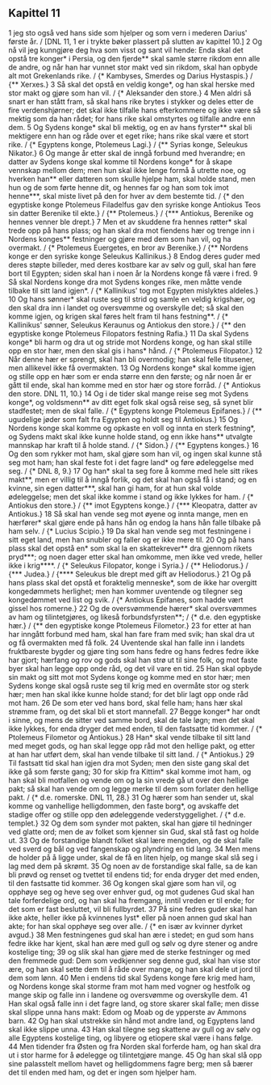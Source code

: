 ## Kapittel 11

1 jeg sto også ved hans side som hjelper og som vern i mederen Darius' første år. / [DNL 11, 1 er i trykte bøker plassert på slutten av kapittel 10.]
2 Og nå vil jeg kunngjøre deg hva som visst og sant vil hende: Enda skal det opstå tre konger* i Persia, og den fjerde** skal samle større rikdom enn alle de andre, og når han har vunnet stor makt ved sin rikdom, skal han opbyde alt mot Grekenlands rike. / {* Kambyses, Smerdes og Darius Hystaspis.} / {** Xerxes.}
3 Så skal det opstå en veldig konge*, og han skal herske med stor makt og gjøre som han vil. / {* Aleksander den store.}
4 Men aldri så snart er han stått fram, så skal hans rike brytes i stykker og deles etter de fire verdenshjørner; det skal ikke tilfalle hans efterkommere og ikke være så mektig som da han rådet; for hans rike skal omstyrtes og tilfalle andre enn dem.
5 Og Sydens konge* skal bli mektig, og en av hans fyrster** skal bli mektigere enn han og råde over et eget rike; hans rike skal være et stort rike. / {* Egyptens konge, Ptolemeus Lagi.} / {** Syrias konge, Seleukus Nikator.}
6 Og mange år etter skal de inngå forbund med hverandre; en datter av Sydens konge skal komme til Nordens konge* for å skape vennskap mellom dem; men hun skal ikke lenge formå å utrette noe, og hverken han** eller datteren som skulle hjelpe ham, skal holde stand, men hun og de som førte henne dit, og hennes far og han som tok imot henne***, skal miste livet på den for hver av dem bestemte tid. / {* den egyptiske konge Ptolemeus Filadelfus gav den syriske konge Antiokus Teos sin datter Berenike til ekte.} / {** Ptolemeus.} / {*** Antiokus, Berenike og hennes venner ble drept.}
7 Men et av skuddene fra hennes røtter* skal trede opp på hans plass; og han skal dra mot fiendens hær og trenge inn i Nordens konges** festninger og gjøre med dem som han vil, og ha overmakt. / {* Ptolemeus Euergetes, en bror av Berenike.} / {** Nordens konge er den syriske konge Seleukus Kallinikus.}
8 Endog deres guder med deres støpte billeder, med deres kostbare kar av sølv og gull, skal han føre bort til Egypten; siden skal han i noen år la Nordens konge få være i fred.
9 Så skal Nordens konge dra mot Sydens konges rike, men måtte vende tilbake til sitt land igjen*. / {* Kallinikus' tog mot Egypten mislyktes aldeles.}
10 Og hans sønner* skal ruste seg til strid og samle en veldig krigshær, og den skal dra inn i landet og oversvømme og overskylle det; så skal den komme igjen, og krigen skal føres helt fram til hans festning**. / {* Kallinikus' sønner, Seleukus Keraunus og Antiokus den store.} / {** den egyptiske konge Ptolemeus Filopators festning Rafia.}
11 Da skal Sydens konge* bli harm og dra ut og stride mot Nordens konge, og han skal stille opp en stor hær, men den skal gis i hans* hånd. / {* Ptolemeus Filopator.}
12 Når denne hær er sprengt, skal han bli overmodig; han skal felle titusener, men allikevel ikke få overmakten.
13 Og Nordens konge* skal komme igjen og stille opp en hær som er enda større enn den første; og når noen år er gått til ende, skal han komme med en stor hær og store forråd. / {* Antiokus den store. DNL 11, 10.}
14 Og i de tider skal mange reise seg mot Sydens konge*, og voldsmenn** av ditt eget folk skal også reise seg, så synet blir stadfestet; men de skal falle. / {* Egyptens konge Ptolemeus Epifanes.} / {** ugudelige jøder som falt fra Egypten og holdt seg til Antiokus.}
15 Og Nordens konge skal komme og opkaste en voll og innta en sterk festning*, og Sydens makt skal ikke kunne holde stand, og enn ikke hans** utvalgte mannskap har kraft til å holde stand. / {* Sidon.} / {** Egyptens konges.}
16 Og den som rykker mot ham, skal gjøre som han vil, og ingen skal kunne stå seg mot ham; han skal feste fot i det fagre land* og føre ødeleggelse med seg. / {* DNL 8, 9.}
17 Og han* skal ta seg fore å komme med hele sitt rikes makt**, men er villig til å inngå forlik, og det skal han også få i stand; og en kvinne, sin egen datter***, skal han gi ham, for at hun skal volde ødeleggelse; men det skal ikke komme i stand og ikke lykkes for ham. / {* Antiokus den store.} / {** imot Egyptens konge.} / {*** Kleopatra, datter av Antiokus.}
18 Så skal han vende seg mot øyene og innta mange, men en hærfører* skal gjøre ende på hans hån og endog la hans hån falle tilbake på ham selv. / {* Lucius Scipio.}
19 Da skal han vende seg mot festningene i sitt eget land, men han snubler og faller og er ikke mere til.
20 Og på hans plass skal det opstå en* som skal la en skattekrever** dra gjennom rikets pryd***; og noen dager etter skal han omkomme, men ikke ved vrede, heller ikke i krig****. / {* Seleukus Filopator, konge i Syria.} / {** Heliodorus.} / {*** Judea.} / {**** Seleukus ble drept med gift av Heliodorus.}
21 Og på hans plass skal det opstå et foraktelig menneske*, som de ikke har overgitt kongedømmets herlighet; men han kommer uventende og tilegner seg kongedømmet ved list og svik. / {* Antiokus Epifanes, som hadde vært gissel hos romerne.}
22 Og de oversvømmende hærer* skal oversvømmes av ham og tilintetgjøres, og likeså forbundsfyrsten**; / {* d.e. den egyptiske hær.} / {** den egyptiske konge Ptolemeus Filometor.}
23 for etter at han har inngått forbund med ham, skal han fare fram med svik; han skal dra ut og få overmakten med få folk.
24 Uventende skal han falle inn i landets fruktbareste bygder og gjøre ting som hans fedre og hans fedres fedre ikke har gjort; hærfang og rov og gods skal han strø ut til sine folk, og mot faste byer skal han legge opp onde råd, og det vil vare en tid.
25 Han skal opbyde sin makt og sitt mot mot Sydens konge og komme med en stor hær; men Sydens konge skal også ruste seg til krig med en overmåte stor og sterk hær; men han skal ikke kunne holde stand; for det blir lagt opp onde råd mot ham.
26 De som eter ved hans bord, skal felle ham; hans hær skal strømme fram, og det skal bli et stort mannefall.
27 Begge konger* har ondt i sinne, og mens de sitter ved samme bord, skal de tale løgn; men det skal ikke lykkes, for enda dryger det med enden, til den fastsatte tid kommer. / {* Ptolemeus Filometor og Antiokus.}
28 Han* skal vende tilbake til sitt land med meget gods, og han skal legge opp råd mot den hellige pakt, og etter at han har utført dem, skal han vende tilbake til sitt land. / {* Antiokus.}
29 Til fastsatt tid skal han igjen dra mot Syden; men den siste gang skal det ikke gå som første gang;
30 for skip fra Kittim* skal komme imot ham, og han skal bli motfallen og vende om og la sin vrede gå ut over den hellige pakt; så skal han vende om og legge merke til dem som forlater den hellige pakt. / {* d.e. romerske. DNL 11, 28.}
31 Og hærer som han sender ut, skal komme og vanhellige helligdommen, den faste borg*, og avskaffe det stadige offer og stille opp den ødeleggende vederstyggelighet. / {* d.e. templet.}
32 Og dem som synder mot pakten, skal han gjøre til hedninger ved glatte ord; men de av folket som kjenner sin Gud, skal stå fast og holde ut.
33 Og de forstandige blandt folket skal lære mengden, og de skal falle ved sverd og bål og ved fangenskap og plyndring en tid lang.
34 Men mens de holder på å ligge under, skal de få en liten hjelp, og mange skal slå seg i lag med dem på skrømt.
35 Og noen av de forstandige skal falle, sa de kan bli prøvd og renset og tvettet til endens tid; for enda dryger det med enden, til den fastsatte tid kommer.
36 Og kongen skal gjøre som han vil, og opphøye seg og heve seg over enhver gud, og mot gudenes Gud skal han tale forferdelige ord, og han skal ha fremgang, inntil vreden er til ende; for det som er fast besluttet, vil bli fullbyrdet.
37 På sine fedres guder skal han ikke akte, heller ikke på kvinnenes lyst* eller på noen annen gud skal han akte; for han skal opphøye seg over alle. / {* en især av kvinner dyrket avgud.}
38 Men festningenes gud skal han ære i stedet; en gud som hans fedre ikke har kjent, skal han ære med gull og sølv og dyre stener og andre kostelige ting;
39 og slik skal han gjøre med de sterke festninger og med den fremmede gud: Dem som vedkjenner seg denne gud, skal han vise stor ære, og han skal sette dem til å råde over mange, og han skal dele ut jord til dem som lønn.
40 Men i endens tid skal Sydens konge føre krig med ham, og Nordens konge skal storme fram mot ham med vogner og hestfolk og mange skip og falle inn i landene og oversvømme og overskylle dem.
41 Han skal også falle inn i det fagre land, og store skarer skal falle; men disse skal slippe unna hans makt: Edom og Moab og de ypperste av Ammons barn.
42 Og han skal utstrekke sin hånd mot andre land, og Egyptens land skal ikke slippe unna.
43 Han skal tilegne seg skattene av gull og av sølv og alle Egyptens kostelige ting, og libyere og etiopere skal være i hans følge.
44 Men tidender fra Østen og fra Norden skal forferde ham, og han skal dra ut i stor harme for å ødelegge og tilintetgjøre mange.
45 Og han skal slå opp sine palasstelt mellom havet og helligdommens fagre berg; men så bærer det til enden med ham, og det er ingen som hjelper ham.
